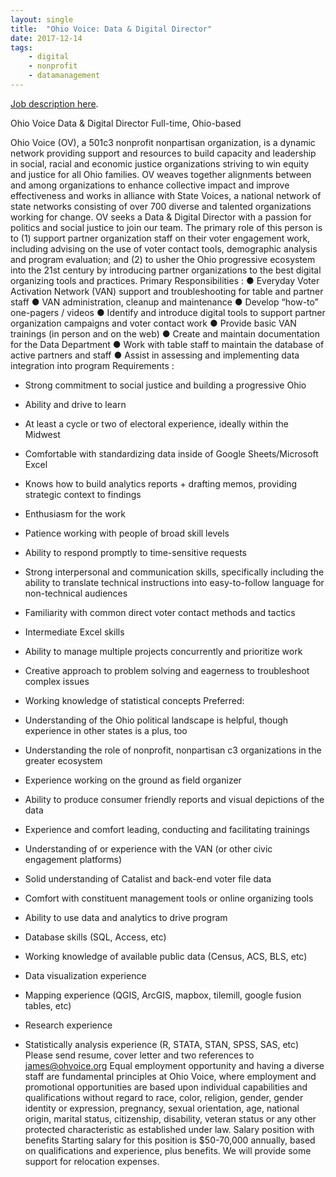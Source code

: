```yaml
---
layout: single
title:  "Ohio Voice: Data & Digital Director"
date: 2017-12-14
tags: 
    - digital
    - nonprofit
    - datamanagement
---
```


[Job description here](https://drive.google.com/file/d/0B9_aAEjlRGgQLUFVOVBCOWgtbjZCWGFUb3ppZkVzUTZpUngw/view?usp=sharing).

Ohio​ ​Voice
Data & Digital Director
Full-time, Ohio-based

Ohio Voice (OV), a 501c3 nonprofit nonpartisan organization, is a dynamic network providing
support and resources to build capacity and leadership in social, racial and economic justice
organizations striving to win equity and justice for all Ohio families. OV weaves together
alignments between and among organizations to enhance collective impact and improve
effectiveness and works in alliance with State Voices, a national network of state networks
consisting of over 700 diverse and talented organizations working for change.
OV seeks a Data & Digital Director with a passion for politics and social justice to join our team.
The primary role of this person is to (1) support partner organization staff on their voter
engagement work, including advising on the use of voter contact tools, demographic analysis
and program evaluation; and (2) to usher the Ohio progressive ecosystem into the 21st century
by introducing partner organizations to the best digital organizing tools and practices.
Primary Responsibilities :
● Everyday Voter Activation Network (VAN) support and troubleshooting for table and partner staff
● VAN administration, cleanup and maintenance
● Develop “how-to” one-pagers / videos
● Identify and introduce digital tools to support partner organization campaigns and voter contact work
● Provide basic VAN trainings (in person and on the web)
● Create and maintain documentation for the Data Department
● Work with table staff to maintain the database of active partners and staff
● Assist in assessing and implementing data integration into program
Requirements :
- Strong commitment to social justice and building a progressive Ohio
- Ability and drive to learn
- At least a cycle or two of electoral experience, ideally within the Midwest
- Comfortable with standardizing data inside of Google Sheets/Microsoft Excel
- Knows how to build analytics reports + drafting memos, providing strategic context to findings
- Enthusiasm for the work
- Patience working with people of broad skill levels
- Ability to respond promptly to time-sensitive requests
- Strong interpersonal and communication skills, specifically including the ability to translate
technical instructions into easy-to-follow language for non-technical audiences
- Familiarity with common direct voter contact methods and tactics
- Intermediate Excel skills
- Ability to manage multiple projects concurrently and prioritize work

- Creative approach to problem solving and eagerness to troubleshoot complex issues
- Working knowledge of statistical concepts
Preferred:
- Understanding of the Ohio political landscape is helpful, though experience in other states is a
plus, too
- Understanding the role of nonprofit, nonpartisan c3 organizations in the greater ecosystem
- Experience working on the ground as field organizer
- Ability to produce consumer friendly reports and visual depictions of the data
- Experience and comfort leading, conducting and facilitating trainings
- Understanding of or experience with the VAN (or other civic engagement platforms)
- Solid understanding of Catalist and back-end voter file data
- Comfort with constituent management tools or online organizing tools
- Ability to use data and analytics to drive program
- Database skills (SQL, Access, etc)
- Working knowledge of available public data (Census, ACS, BLS, etc)
- Data visualization experience
- Mapping experience (QGIS, ArcGIS, mapbox, tilemill, google fusion tables, etc)
- Research experience
- Statistically analysis experience (R, STATA, STAN, SPSS, SAS, etc)
Please send resume, cover letter and two references to james@ohvoice.org
Equal employment opportunity and having a diverse staff are fundamental principles at Ohio
Voice, where employment and promotional opportunities are based upon individual capabilities
and qualifications without regard to race, color, religion, gender, gender identity or expression,
pregnancy, sexual orientation, age, national origin, marital status, citizenship, disability, veteran
status or any other protected characteristic as established under law.
Salary​ ​position​ ​with​ ​benefits
Starting salary for this position is $50-70,000 annually, based on qualifications and experience,
plus benefits. We will provide some support for relocation expenses.
